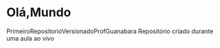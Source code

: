 # Olá,Mundo
 PrimeiroRepositorioVersionadoProfGuanabara
 Repositório criado durante uma aula ao vivo
